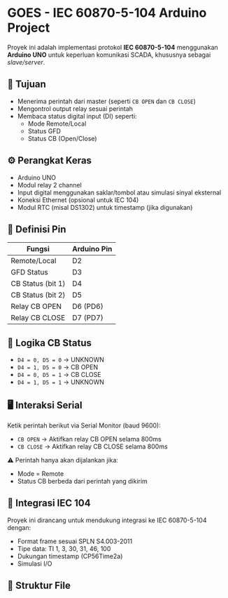 # GOES - IEC 60870-5-104 Arduino Project

Proyek ini adalah implementasi protokol **IEC 60870-5-104** menggunakan **Arduino UNO** untuk keperluan komunikasi SCADA, khususnya sebagai *slave/server*.

## 🎯 Tujuan

- Menerima perintah dari master (seperti `CB OPEN` dan `CB CLOSE`)
- Mengontrol output relay sesuai perintah
- Membaca status digital input (DI) seperti:
  - Mode Remote/Local
  - Status GFD
  - Status CB (Open/Close)

## ⚙️ Perangkat Keras

- Arduino UNO
- Modul relay 2 channel
- Input digital menggunakan saklar/tombol atau simulasi sinyal eksternal
- Koneksi Ethernet (opsional untuk IEC 104)
- Modul RTC (misal DS1302) untuk timestamp (jika digunakan)

## 📌 Definisi Pin

| Fungsi              | Arduino Pin |
|---------------------|-------------|
| Remote/Local        | D2          |
| GFD Status          | D3          |
| CB Status (bit 1)   | D4          |
| CB Status (bit 2)   | D5          |
| Relay CB OPEN       | D6 (PD6)    |
| Relay CB CLOSE      | D7 (PD7)    |

## 🧠 Logika CB Status

- `D4 = 0, D5 = 0` → UNKNOWN
- `D4 = 1, D5 = 0` → CB OPEN
- `D4 = 0, D5 = 1` → CB CLOSE
- `D4 = 1, D5 = 1` → UNKNOWN

## 🖥️ Interaksi Serial

Ketik perintah berikut via Serial Monitor (baud 9600):

- `CB OPEN` → Aktifkan relay CB OPEN selama 800ms
- `CB CLOSE` → Aktifkan relay CB CLOSE selama 800ms

⚠️ Perintah hanya akan dijalankan jika:
- Mode = Remote
- Status CB berbeda dari perintah yang dikirim

## 🔄 Integrasi IEC 104

Proyek ini dirancang untuk mendukung integrasi ke IEC 60870-5-104 dengan:
- Format frame sesuai SPLN S4.003-2011
- Tipe data: TI 1, 3, 30, 31, 46, 100
- Dukungan timestamp (CP56Time2a)
- Simulasi I/O

## 📁 Struktur File
